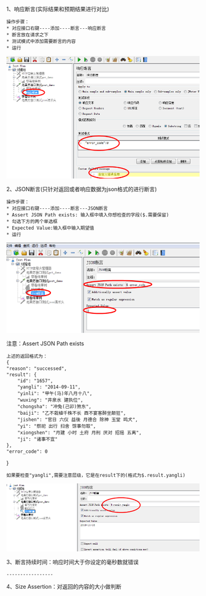 1、响应断言(实际结果和预期结果进行对比)

    操作步骤：
    * 对应接口右键----添加----断言---响应断言
    * 断言放在请求之下
    * 测试模式中添加需要断言的内容
    * 运行
    
![jmeter](../picture/jmeter25.png)

2、JSON断言(只针对返回或者响应数据为json格式的进行断言)

    操作步骤：
    * 对应接口右键----添加----断言---JSON断言
    * Assert JSON Path exists: 输入框中填入你想检查的字段($.需要保留)
    * 勾选下方的两个单选框
    * Expected Value:输入框中输入期望值  
    * 运行
    
![jmeter](../picture/jmeter26.png)

注意：Assert JSON Path exists

    上述的返回格式为：
    {
    "reason": "successed",
    "result": {
        "id": "1657",
        "yangli": "2014-09-11",
        "yinli": "甲午(马)年八月十八",
        "wuxing": "井泉水 建执位",
        "chongsha": "冲兔(己卯)煞东",
        "baiji": "乙不栽植千株不长 酉不宴客醉坐颠狂",
        "jishen": "官日 六仪 益後 月德合 除神 玉堂 鸣犬",
        "yi": "祭祀 出行 扫舍 馀事勿取",
        "xiongshen": "月建 小时 土府 月刑 厌对 招摇 五离",
        "ji": "诸事不宜"
    },
    "error_code": 0
}

    如果要检查"yangli",需要注意层级，它是在result下的(格式为$.result.yangli) 
    
![jmeter](../picture/jmeter27.png)   

3、断言持续时间：响应时间大于你设定的毫秒数就错误

    -----------------
    
4、Size Assertion：对返回的内容的大小做判断

    